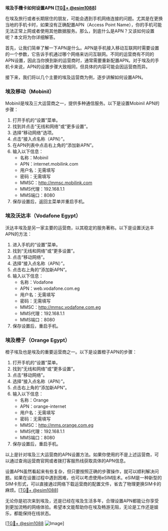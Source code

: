 **埃及手機卡如何设置APN [[TG💪+ @esim1088](https://t.me/s/esim1088)]**

在埃及旅行或者长期居住的朋友，可能会遇到手机网络连接的问题。尤其是在更换当地的手机卡时，如果没有正确配置APN（Access Point Name），你的手机可能无法正常上网或者使用其他数据服务。那么，到底什么是APN？又该如何设置呢？本文将为你详细解答。

首先，让我们简单了解一下APN是什么。APN是手机接入移动互联网时需要设置的一个参数，它告诉手机通过哪个网络来访问互联网。不同的运营商有不同的APN设置，因此当你换到新的运营商时，通常需要重新配置APN。对于埃及的手机卡来说，APN的设置步骤大致相同，但具体的内容可能会因运营商而异。

接下来，我们将以几个主要的埃及运营商为例，逐步讲解如何设置APN。

### 埃及移动（Mobinil）

Mobinil是埃及三大运营商之一，提供多种通信服务。以下是设置Mobinil APN的步骤：

1. 打开手机的“设置”菜单。
2. 找到并点击“无线和网络”或“更多设置”。
3. 选择“移动网络”选项。
4. 点击“接入点名称（APN）”。
5. 在APN列表中点击右上角的“添加新APN”。
6. 输入以下信息：
   - 名称：Mobinil
   - APN：internet.mobilink.com
   - 用户名：无需填写
   - 密码：无需填写
   - MMSC：http://mmsc.mobilink.com
   - MMS代理：192.168.1.1
   - MMS端口：8080
7. 保存设置后，返回主菜单并重启手机。

### 埃及沃达丰（Vodafone Egypt）

沃达丰埃及是另一家主要的运营商，以其稳定的服务著称。以下是设置沃达丰APN的方法：

1. 进入手机的“设置”菜单。
2. 找到“无线和网络”或“更多设置”。
3. 点击“移动网络”。
4. 选择“接入点名称（APN）”。
5. 点击右上角的“添加新APN”。
6. 输入以下信息：
   - 名称：Vodafone
   - APN：web.vodafone.com.eg
   - 用户名：无需填写
   - 密码：无需填写
   - MMSC：http://mmsc.vodafone.com.eg
   - MMS代理：192.168.1.1
   - MMS端口：8080
7. 保存设置后，重启手机。

### 埃及橙子（Orange Egypt）

橙子埃及也是埃及的重要运营商之一。以下是设置橙子APN的步骤：

1. 打开手机的“设置”菜单。
2. 找到“无线和网络”或“更多设置”。
3. 点击“移动网络”。
4. 选择“接入点名称（APN）”。
5. 点击右上角的“添加新APN”。
6. 输入以下信息：
   - 名称：Orange
   - APN：orange-internet
   - 用户名：无需填写
   - 密码：无需填写
   - MMSC：http://mms.orange.com.eg
   - MMS代理：192.168.1.1
   - MMS端口：8080
7. 保存设置后，重启手机。

以上是针对埃及三大运营商的APN设置方法。如果你使用的不是上述运营商，可以通过查询运营商官网或者拨打客服热线获取具体的APN信息。

设置APN虽然看起来有些复杂，但只要按照正确的步骤操作，就可以顺利解决问题。如果在设置过程中遇到困难，也可以考虑使用eSIM技术。eSIM是一种新型的SIM卡形式，可以直接通过网络下载运营商的配置文件，省去了物理更换SIM卡的麻烦。[[TG💪+ @esim1088](https://t.me/s/esim1088)]

无论你是初次来到埃及，还是已经在埃及生活多年，合理设置APN都能让你享受到更加流畅的网络体验。希望本文能帮助你在埃及畅游无阻，无论是工作还是娱乐，都能保持在线状态。

[[TG💪+ @esim1088](https://t.me/s/esim1088) ![Image](https://i.postimg.cc/4NQfJmqS/Snipaste-2025-05-13-00-14-12.png)]